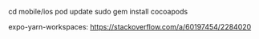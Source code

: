 cd mobile/ios
pod update
sudo gem install cocoapods


expo-yarn-workspaces:
  https://stackoverflow.com/a/60197454/2284020